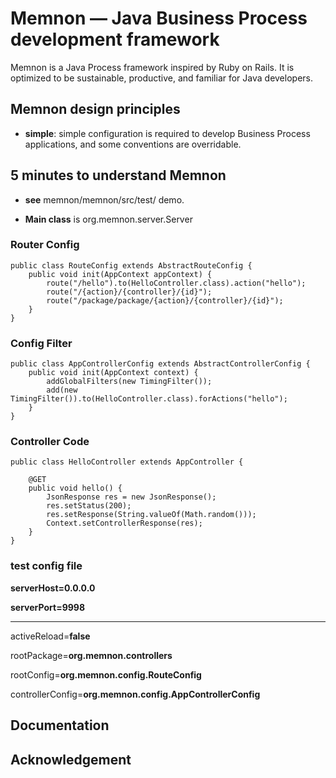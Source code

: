 Memnon &mdash; Java Business Process development framework
=========

Memnon is a Java Process framework inspired by Ruby on Rails. It is optimized to be sustainable,  productive, and familiar for Java developers. 

## Memnon design principles

* __simple__: simple configuration is required to develop Business Process applications, and some conventions are overridable.

## 5 minutes to understand Memnon
	
* __see__ memnon/memnon/src/test/  demo.

* __Main class__ is org.memnon.server.Server

### Router Config
    public class RouteConfig extends AbstractRouteConfig {
    	public void init(AppContext appContext) {
	        route("/hello").to(HelloController.class).action("hello");
	        route("/{action}/{controller}/{id}");
	        route("/package/package/{action}/{controller}/{id}");
    	}
	}


### Config Filter

    public class AppControllerConfig extends AbstractControllerConfig {
	    public void init(AppContext context) {
	        addGlobalFilters(new TimingFilter());
			add(new TimingFilter()).to(HelloController.class).forActions("hello");
	    }
	}

### Controller Code

    public class HelloController extends AppController {
	
	    @GET
	    public void hello() {
	        JsonResponse res = new JsonResponse();
	        res.setStatus(200);
	        res.setResponse(String.valueOf(Math.random()));
	        Context.setControllerResponse(res);
	    }
	}

### test config file

**serverHost=0.0.0.0**

**serverPort=9998**

----------
activeReload=**false**

rootPackage=**org.memnon.controllers**

rootConfig=**org.memnon.config.RouteConfig**

controllerConfig=**org.memnon.config.AppControllerConfig**
   
## Documentation

## Acknowledgement